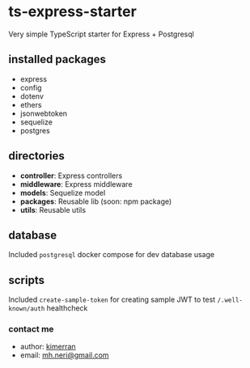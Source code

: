 # ts-express-starter

Very simple TypeScript starter for Express + Postgresql
## installed packages
- express
- config
- dotenv
- ethers
- jsonwebtoken
- sequelize
- postgres

## directories
- **controller**: Express controllers
- **middleware**: Express middleware
- **models**: Sequelize model
- **packages**: Reusable lib (soon: npm package)
- **utils**: Reusable utils

## database
Included `postgresql` docker compose for dev database usage

## scripts
Included `create-sample-token` for creating sample JWT to test `/.well-known/auth` healthcheck

### contact me
- author: [kimerran](https://github.com/kimerran)
- email: [mh.neri@gmail.com](mailto:mh.neri@gmail.com)